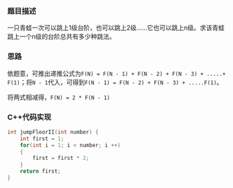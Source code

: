 ### 题目描述

一只青蛙一次可以跳上1级台阶，也可以跳上2级……它也可以跳上n级。求该青蛙跳上一个n级的台阶总共有多少种跳法。

### 思路

依题意，可推出递推公式为```F(N) = F(N - 1) + F(N - 2) + F(N - 3) + .....+ F(1)```；将```N - 1```代入，可得到```F(N - 1) = F(N - 2) + F(N - 3) + .....F(1)```。

将两式相减得，```F(N) = 2 * F(N - 1)```

### C++代码实现

```c++
int jumpFloorII(int number) {
    int first = 1;
    for(int i = 1; i < number; i ++)
    {
        first = first * 2;
    }
    return first;
}
```

